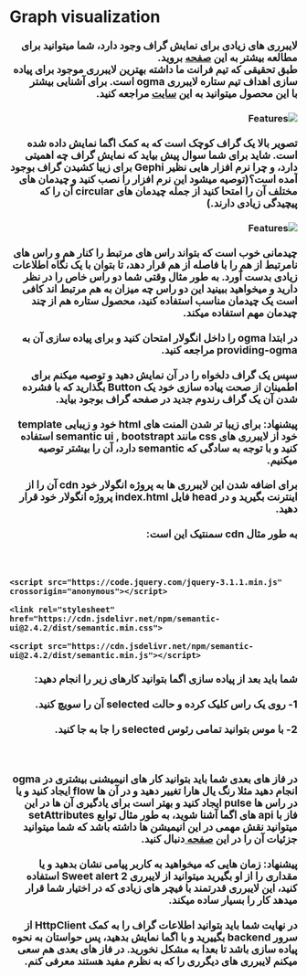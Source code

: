 <div style="line-height: normal; overflow: hidden">
                    <h1><strong>Graph visualization</strong></h1>

<h3 dir="rtl"><span style="font-size:18px">لایبرری های زیادی برای نمایش گراف وجود دارد، شما میتوانید برای مطالعه بیشتر به این <a href="https://medium.com/@Elise_Deux/the-list-of-graph-visualization-libraries-7a7b89aab6a6">صفحه</a> بروید.&nbsp;<br>
طبق تحقیقی که تیم فرانت ما داشته بهترین لایبرری موجود برای پیاده سازی اهداف تیم ستاره لایبرری <strong>ogma </strong>است. برای آشنایی بیشتر با&nbsp;این محصول میتوانید به این <a href="https://doc.linkurio.us/ogma/latest/quickstart.html">سایت</a> مراجعه کنید.</span></h3>

<h3 dir="rtl"><img alt="Features" src="https://i0.wp.com/linkurio.us/wp-content/uploads/2020/04/image4.gif?fit=1155%2C678&ssl=1&resize=350%2C200"></h3>

<h3 dir="rtl"><span style="font-size:18px">تصویر بالا یک گراف کوچک است که به کمک اگما نمایش داده شده است. شاید برای شما سوال پیش بیاید که نمایش گراف چه اهمیتی دارد، و چرا نرم افزار هایی نظیر <strong>Gephi </strong>برای زیبا کشیدن گراف بوجود آمده است؟(توصیه میشود این نرم افزار را نصب کنید و چیدمان های مختلف آن را امتحا کنید از جمله چیدمان های circular آن را که پیچیدگی زیادی دارند.)</span></h3>

<h3 dir="rtl"><img alt="Features" src="https://gephi.org/images/screenshots/preview1.png"></h3>

<h3 dir="rtl"><span style="font-size:18px">چیدمانی خوب است که بتواند راس های مرتبط را کنار هم و راس های نامرتبط از هم را با فاصله از هم قرار دهد، تا بتوان با یک نگاه اطلاعات زیادی بدست آورد. به طور مثال وقتی شما دو راس خاص را در نظر دارید و میخواهید ببینید این دو راس چه میزان به هم مرتبط اند کافی است یک چیدمان مناسب استفاده کنید، محصول ستاره هم از چند چیدمان مهم استفاده میکند.</span></h3>

<h3 dir="rtl"><span style="font-size:18px">در ابتدا <strong>ogma </strong>را داخل انگولار امتحان کنید و برای پیاده سازی آن به providing-ogma مراجعه کنید.</span></h3>

<h3 dir="rtl"><span style="font-size:18px">سپس یک گراف دلخواه را در آن نمایش دهید و توصیه میکنم برای اطمینان از صحت پیاده سازی خود یک <strong>Button </strong>بگذارید که با فشرده شدن آن یک گراف رندوم جدید در صفحه گراف بوجود بیاید.</span></h3>

<h3 dir="rtl"><span style="font-size:18px"><strong>پیشنهاد</strong>: برای زیبا تر شدن المنت های <strong>html </strong>خود و زیبایی <strong>template </strong>خود از لایبرری های css مانند <strong>semantic ui</strong> , <strong>bootstrapt </strong>استفاده کنید و با توجه به سادگی که <strong>semantic </strong>دارد، آن را بیشتر توصیه میکنیم.</span></h3>

<h3 dir="rtl"><span style="font-size:18px">برای اضافه شدن این لایبرری ها به پروژه انگولار خود <strong>cdn </strong>آن را از اینترنت بگیرید و در <strong>head </strong>فایل index.html پروژه انگولار خود قرار دهید.</span></h3>

<h3 dir="rtl"><span style="font-size:18px">به طور مثال <strong>cdn </strong>سمنتیک این است:</span></h3>

<h3>&nbsp;</h3>

<h3><code>&lt;script src="https://code.jquery.com/jquery-3.1.1.min.js" crossorigin="anonymous"&gt;&lt;/script&gt;<br>
&lt;link rel="stylesheet" href="https://cdn.jsdelivr.net/npm/semantic-ui@2.4.2/dist/semantic.min.css"&gt;<br>
&lt;script src="https://cdn.jsdelivr.net/npm/semantic-ui@2.4.2/dist/semantic.min.js"&gt;&lt;/script&gt;</code></h3>

<h3 dir="rtl"><span style="font-size:18px">شما باید بعد از پیاده سازی اگما بتوانید کارهای زیر را انجام دهید:</span></h3>

<h3 dir="rtl"><span style="font-size:18px">1- روی یک راس&nbsp;کلیک کرده و حالت <strong>selected </strong>آن را سویچ کنید.</span></h3>

<h3 dir="rtl"><span style="font-size:18px">2- با موس بتوانید تمامی رئوس <strong>selected </strong>را جا به جا کنید.</span></h3>

<h3 dir="rtl">&nbsp;</h3>

<h3 dir="rtl"><span style="font-size:18px">در فاز های بعدی شما باید بتوانید کار های انیمیشنی بیشتری در <strong>ogma </strong>انجام دهید مثلا رنگ یال هارا تغییر دهید و در آن ها <strong>flow </strong>ایجاد کنید و یا در راس ها <strong>pulse </strong>ایجاد کنید و بهتر است برای یادگیری آن ها در این فاز با <strong>api&nbsp;</strong>های اگما آشنا شوید، به طور مثال توابع <strong>setAttributes </strong>میتوانید نقش مهمی در این انیمیشن ها داشته باشد که شما میتوانید جزئیات آن را در این <a href="https://doc.linkurio.us/ogma/latest/api.html"><strong>صفحه </strong></a>دنبال کنید.</span></h3>

<h3 dir="rtl"><span style="font-size:18px"><strong>پیشنهاد:&nbsp;</strong>زمان هایی که میخواهید به کاربر پیامی نشان بدهید و یا مقداری را از او بگیرید میتوانید از&nbsp;لایبرری Sweet alert 2 استفاده کنید، این لایبرری قدرتمند با فیچر های زیادی که در اختیار شما قرار میدهد کار را بسیار ساده میکند.</span></h3>

<h3 dir="rtl"><span style="font-size:18px">در نهایت شما باید بتوانید اطلاعات گراف را به کمک <strong>HttpClient </strong>از سرور <strong>backend </strong>بگییرید و با اگما نمایش بدهید، پس حواستان به نحوه پیاده سازی باشد تا بعدا&nbsp;به مشکل نخورید. در فاز های بعدی هم سعی میکنم لایبرری های دیگرری را که به نظرم مفید هستند معرفی کنم.</span></h3>
                </div>
